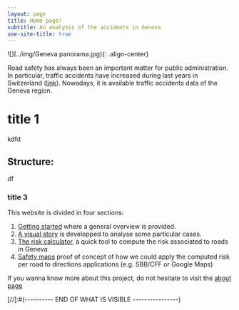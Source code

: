 ```yaml
---
layout: page
title: Home page!
subtitle: An analysis of the accidents in Geneva
use-site-title: true
---
```



![](../img/Geneva panorama.jpg){: .align-center}

Road safety has always been an important matter for public administration. In particular, traffic accidents have increased during last years in Switzerland ([link](http://lenews.ch/2017/06/23/swiss-traffic-worse-in-2016-especially-in-lausanne/)). Nowadays, it is available traffic accidents data of the Geneva region.


# title 1
kdfd
## Structure:
df
### title 3

This website is divided in four sections:
1. [Getting started](pages/Gilcompa) where a general overview is provided.
2. [A visual story](/pages/Milani) is developped to analyse some particular cases.
3. [The risk calculator](/pages/risk_calculator), a quick tool to compute the risk associated to roads in Geneva
4. [Safety maps](/pages/safety_map) proof of concept of how we could apply the computed risk per road to directions applications (e.g. SBB/CFF or Google Maps)

If you wanna know more about this project, do not hesitate to visit the [about page](/pages/about)











[//]:#(---------- END OF WHAT IS VISIBLE ----------------)
